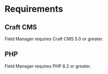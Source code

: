 # Requirements

## Craft CMS
Field Manager requires Craft CMS 5.0 or greater.

## PHP
Field Manager requires PHP 8.2 or greater.
